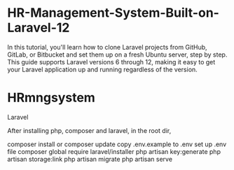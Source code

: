 # HR-Management-System-Built-on-Laravel-12
In this tutorial, you'll learn how to clone Laravel projects from GitHub, GitLab, or Bitbucket and set them up on a fresh Ubuntu server, step by step. This guide supports Laravel versions 6 through 12, making it easy to get your Laravel application up and running regardless of the version.
# HRmngsystem

Laravel

After installing php, composer and laravel, in the root dir,

composer install or composer update
copy .env.example to .env
set up .env file
composer global require laravel/installer
php artisan key:generate
php artisan storage:link
php artisan migrate
php artisan serve


